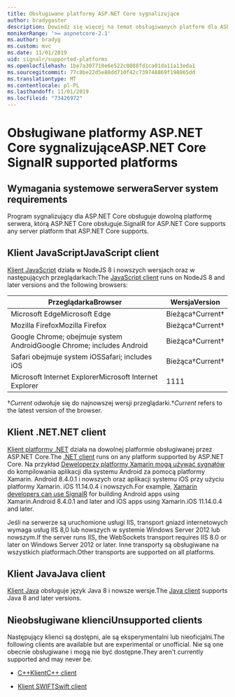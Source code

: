 ```yaml
---
title: Obsługiwane platformy ASP.NET Core sygnalizujące
author: bradygaster
description: Dowiedz się więcej na temat obsługiwanych platform dla ASP.NET Core sygnalizującego.
monikerRange: '>= aspnetcore-2.1'
ms.author: bradyg
ms.custom: mvc
ms.date: 11/01/2019
uid: signalr/supported-platforms
ms.openlocfilehash: 1be7a307710e6e522c0088fd1ca01da11a13eda1
ms.sourcegitcommit: 77c8be22d5e88dd710f42c739748869f198865dd
ms.translationtype: MT
ms.contentlocale: pl-PL
ms.lasthandoff: 11/01/2019
ms.locfileid: "73426972"
---
```

# <a name="aspnet-core-signalr-supported-platforms"></a><span data-ttu-id="bc972-103">Obsługiwane platformy ASP.NET Core sygnalizujące</span><span class="sxs-lookup"><span data-stu-id="bc972-103">ASP.NET Core SignalR supported platforms</span></span>

## <a name="server-system-requirements"></a><span data-ttu-id="bc972-104">Wymagania systemowe serwera</span><span class="sxs-lookup"><span data-stu-id="bc972-104">Server system requirements</span></span>

<span data-ttu-id="bc972-105">Program sygnalizujący dla ASP.NET Core obsługuje dowolną platformę serwera, którą ASP.NET Core obsługuje.</span><span class="sxs-lookup"><span data-stu-id="bc972-105">SignalR for ASP.NET Core supports any server platform that ASP.NET Core supports.</span></span>

## <a name="javascript-client"></a><span data-ttu-id="bc972-106">Klient JavaScript</span><span class="sxs-lookup"><span data-stu-id="bc972-106">JavaScript client</span></span>

<span data-ttu-id="bc972-107">[Klient JavaScript](https://www.npmjs.com/package/@aspnet/signalr) działa w NodeJS 8 i nowszych wersjach oraz w następujących przeglądarkach:</span><span class="sxs-lookup"><span data-stu-id="bc972-107">The [JavaScript client](https://www.npmjs.com/package/@aspnet/signalr) runs on NodeJS 8 and later versions and the following browsers:</span></span>

| <span data-ttu-id="bc972-108">Przeglądarka</span><span class="sxs-lookup"><span data-stu-id="bc972-108">Browser</span></span>                         | <span data-ttu-id="bc972-109">Wersja</span><span class="sxs-lookup"><span data-stu-id="bc972-109">Version</span></span>         |
| ------------------------------- | --------------- |
| <span data-ttu-id="bc972-110">Microsoft Edge</span><span class="sxs-lookup"><span data-stu-id="bc972-110">Microsoft Edge</span></span>                  | <span data-ttu-id="bc972-111">Bieżąca&dagger;</span><span class="sxs-lookup"><span data-stu-id="bc972-111">Current&dagger;</span></span> |
| <span data-ttu-id="bc972-112">Mozilla Firefox</span><span class="sxs-lookup"><span data-stu-id="bc972-112">Mozilla Firefox</span></span>                 | <span data-ttu-id="bc972-113">Bieżąca&dagger;</span><span class="sxs-lookup"><span data-stu-id="bc972-113">Current&dagger;</span></span> |
| <span data-ttu-id="bc972-114">Google Chrome; obejmuje system Android</span><span class="sxs-lookup"><span data-stu-id="bc972-114">Google Chrome; includes Android</span></span> | <span data-ttu-id="bc972-115">Bieżąca&dagger;</span><span class="sxs-lookup"><span data-stu-id="bc972-115">Current&dagger;</span></span> |
| <span data-ttu-id="bc972-116">Safari obejmuje system iOS</span><span class="sxs-lookup"><span data-stu-id="bc972-116">Safari; includes iOS</span></span>            | <span data-ttu-id="bc972-117">Bieżąca&dagger;</span><span class="sxs-lookup"><span data-stu-id="bc972-117">Current&dagger;</span></span> |
| <span data-ttu-id="bc972-118">Microsoft Internet Explorer</span><span class="sxs-lookup"><span data-stu-id="bc972-118">Microsoft Internet Explorer</span></span>     | <span data-ttu-id="bc972-119">11</span><span class="sxs-lookup"><span data-stu-id="bc972-119">11</span></span>              |

<span data-ttu-id="bc972-120">&dagger;*Current* odwołuje się do najnowszej wersji przeglądarki.</span><span class="sxs-lookup"><span data-stu-id="bc972-120">&dagger;*Current* refers to the latest version of the browser.</span></span>

## <a name="net-client"></a><span data-ttu-id="bc972-121">Klient .NET</span><span class="sxs-lookup"><span data-stu-id="bc972-121">.NET client</span></span>

<span data-ttu-id="bc972-122">[Klient platformy .NET](https://www.nuget.org/packages/Microsoft.AspNetCore.SignalR/) działa na dowolnej platformie obsługiwanej przez ASP.NET Core.</span><span class="sxs-lookup"><span data-stu-id="bc972-122">The [.NET client](https://www.nuget.org/packages/Microsoft.AspNetCore.SignalR/) runs on any platform supported by ASP.NET Core.</span></span> <span data-ttu-id="bc972-123">Na przykład [Deweloperzy platformy Xamarin mogą używać sygnałów](https://github.com/aspnet/Announcements/issues/305) do kompilowania aplikacji dla systemu Android za pomocą platformy Xamarin. Android 8.4.0.1 i nowszych oraz aplikacji systemu iOS przy użyciu platformy Xamarin. iOS 11.14.0.4 i nowszych.</span><span class="sxs-lookup"><span data-stu-id="bc972-123">For example, [Xamarin developers can use SignalR](https://github.com/aspnet/Announcements/issues/305) for building Android apps using Xamarin.Android 8.4.0.1 and later and iOS apps using Xamarin.iOS 11.14.0.4 and later.</span></span>

<span data-ttu-id="bc972-124">Jeśli na serwerze są uruchomione usługi IIS, transport gniazd internetowych wymaga usług IIS 8,0 lub nowszych w systemie Windows Server 2012 lub nowszym.</span><span class="sxs-lookup"><span data-stu-id="bc972-124">If the server runs IIS, the WebSockets transport requires IIS 8.0 or later on Windows Server 2012 or later.</span></span> <span data-ttu-id="bc972-125">Inne transporty są obsługiwane na wszystkich platformach.</span><span class="sxs-lookup"><span data-stu-id="bc972-125">Other transports are supported on all platforms.</span></span>

## <a name="java-client"></a><span data-ttu-id="bc972-126">Klient Java</span><span class="sxs-lookup"><span data-stu-id="bc972-126">Java client</span></span>

<span data-ttu-id="bc972-127">[Klient Java](https://search.maven.org/artifact/com.microsoft.aspnet/signalr) obsługuje język Java 8 i nowsze wersje.</span><span class="sxs-lookup"><span data-stu-id="bc972-127">The [Java client](https://search.maven.org/artifact/com.microsoft.aspnet/signalr) supports Java 8 and later versions.</span></span>

## <a name="unsupported-clients"></a><span data-ttu-id="bc972-128">Nieobsługiwane klienci</span><span class="sxs-lookup"><span data-stu-id="bc972-128">Unsupported clients</span></span>

<span data-ttu-id="bc972-129">Następujący klienci są dostępni, ale są eksperymentalni lub nieoficjalni.</span><span class="sxs-lookup"><span data-stu-id="bc972-129">The following clients are available but are experimental or unofficial.</span></span> <span data-ttu-id="bc972-130">Nie są one obecnie obsługiwane i mogą nie być dostępne.</span><span class="sxs-lookup"><span data-stu-id="bc972-130">They aren't currently supported and may never be.</span></span>

* [<span data-ttu-id="bc972-131">C++Klient</span><span class="sxs-lookup"><span data-stu-id="bc972-131">C++ client</span></span>](https://github.com/aspnet/SignalR/tree/master/clients/cpp)

* [<span data-ttu-id="bc972-132">Klient SWIFT</span><span class="sxs-lookup"><span data-stu-id="bc972-132">Swift client</span></span>](https://github.com/moozzyk/SignalR-Client-Swift)
